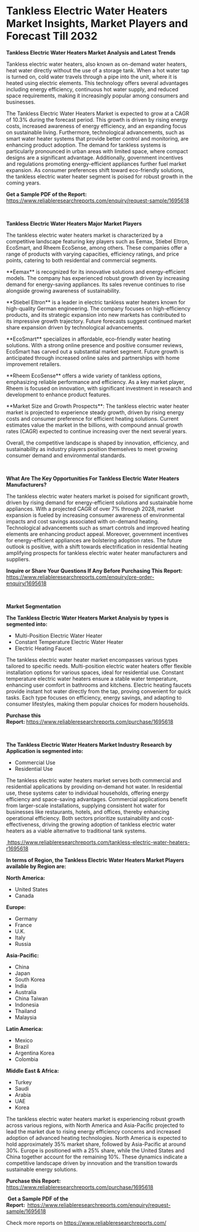 <p><h1>Tankless Electric Water Heaters Market Insights, Market Players and Forecast Till 2032</h1></p><p><strong>Tankless Electric Water Heaters Market Analysis and Latest Trends</strong></p>
<p><p>Tankless electric water heaters, also known as on-demand water heaters, heat water directly without the use of a storage tank. When a hot water tap is turned on, cold water travels through a pipe into the unit, where it is heated using electric elements. This technology offers several advantages including energy efficiency, continuous hot water supply, and reduced space requirements, making it increasingly popular among consumers and businesses.</p><p>The Tankless Electric Water Heaters Market is expected to grow at a CAGR of 10.3% during the forecast period. This growth is driven by rising energy costs, increased awareness of energy efficiency, and an expanding focus on sustainable living. Furthermore, technological advancements, such as smart water heater systems that provide better control and monitoring, are enhancing product adoption. The demand for tankless systems is particularly pronounced in urban areas with limited space, where compact designs are a significant advantage. Additionally, government incentives and regulations promoting energy-efficient appliances further fuel market expansion. As consumer preferences shift toward eco-friendly solutions, the tankless electric water heater segment is poised for robust growth in the coming years.</p></p>
<p><strong>Get a Sample PDF of the Report:&nbsp;</strong> <a href="https://www.reliableresearchreports.com/enquiry/request-sample/1695618?utm_campaign=3108&utm_medium=2&utm_source=Github&utm_content=ia&utm_term=27032025&utm_id=tankless-electric-water-heaters">https://www.reliableresearchreports.com/enquiry/request-sample/1695618</a></p>
<p>&nbsp;</p>
<p><strong>Tankless Electric Water Heaters Major Market Players</strong></p>
<p><p>The tankless electric water heaters market is characterized by a competitive landscape featuring key players such as Eemax, Stiebel Eltron, EcoSmart, and Rheem EcoSense, among others. These companies offer a range of products with varying capacities, efficiency ratings, and price points, catering to both residential and commercial segments.</p><p>**Eemax** is recognized for its innovative solutions and energy-efficient models. The company has experienced robust growth driven by increasing demand for energy-saving appliances. Its sales revenue continues to rise alongside growing awareness of sustainability.</p><p>**Stiebel Eltron** is a leader in electric tankless water heaters known for high-quality German engineering. The company focuses on high-efficiency products, and its strategic expansion into new markets has contributed to its impressive growth trajectory. Future forecasts suggest continued market share expansion driven by technological advancements.</p><p>**EcoSmart** specializes in affordable, eco-friendly water heating solutions. With a strong online presence and positive consumer reviews, EcoSmart has carved out a substantial market segment. Future growth is anticipated through increased online sales and partnerships with home improvement retailers.</p><p>**Rheem EcoSense** offers a wide variety of tankless options, emphasizing reliable performance and efficiency. As a key market player, Rheem is focused on innovation, with significant investment in research and development to enhance product features. </p><p>**Market Size and Growth Prospects**: The tankless electric water heater market is projected to experience steady growth, driven by rising energy costs and consumer preference for efficient heating solutions. Current estimates value the market in the billions, with compound annual growth rates (CAGR) expected to continue increasing over the next several years.</p><p>Overall, the competitive landscape is shaped by innovation, efficiency, and sustainability as industry players position themselves to meet growing consumer demand and environmental standards.</p></p>
<p>&nbsp;</p>
<p><strong>What Are The Key Opportunities For Tankless Electric Water Heaters Manufacturers?</strong></p>
<p><p>The tankless electric water heaters market is poised for significant growth, driven by rising demand for energy-efficient solutions and sustainable home appliances. With a projected CAGR of over 7% through 2028, market expansion is fueled by increasing consumer awareness of environmental impacts and cost savings associated with on-demand heating. Technological advancements such as smart controls and improved heating elements are enhancing product appeal. Moreover, government incentives for energy-efficient appliances are bolstering adoption rates. The future outlook is positive, with a shift towards electrification in residential heating amplifying prospects for tankless electric water heater manufacturers and suppliers.</p></p>
<p><strong>Inquire or Share Your Questions If Any Before Purchasing This Report:</strong> <a href="https://www.reliableresearchreports.com/enquiry/pre-order-enquiry/1695618?utm_campaign=3108&utm_medium=2&utm_source=Github&utm_content=ia&utm_term=27032025&utm_id=tankless-electric-water-heaters">https://www.reliableresearchreports.com/enquiry/pre-order-enquiry/1695618</a></p>
<p>&nbsp;</p>
<p><strong>Market Segmentation</strong></p>
<p><strong>The Tankless Electric Water Heaters Market Analysis by types is segmented into:</strong></p>
<p><ul><li>Multi-Position Electric Water Heater</li><li>Constant Temperature Electric Water Heater</li><li>Electric Heating Faucet</li></ul></p>
<p><p>The tankless electric water heater market encompasses various types tailored to specific needs. Multi-position electric water heaters offer flexible installation options for various spaces, ideal for residential use. Constant temperature electric water heaters ensure a stable water temperature, enhancing user comfort in bathrooms and kitchens. Electric heating faucets provide instant hot water directly from the tap, proving convenient for quick tasks. Each type focuses on efficiency, energy savings, and adapting to consumer lifestyles, making them popular choices for modern households.</p></p>
<p><strong>Purchase this Report:&nbsp;</strong><a href="https://www.reliableresearchreports.com/purchase/1695618?utm_campaign=3108&utm_medium=2&utm_source=Github&utm_content=ia&utm_term=27032025&utm_id=tankless-electric-water-heaters">https://www.reliableresearchreports.com/purchase/1695618</a></p>
<p>&nbsp;</p>
<p><strong>The Tankless Electric Water Heaters Market Industry Research by Application is segmented into:</strong></p>
<p><ul><li>Commercial Use</li><li>Residential Use</li></ul></p>
<p><p>The tankless electric water heaters market serves both commercial and residential applications by providing on-demand hot water. In residential use, these systems cater to individual households, offering energy efficiency and space-saving advantages. Commercial applications benefit from larger-scale installations, supplying consistent hot water for businesses like restaurants, hotels, and offices, thereby enhancing operational efficiency. Both sectors prioritize sustainability and cost-effectiveness, driving the growing adoption of tankless electric water heaters as a viable alternative to traditional tank systems.</p></p>
<p><a href="https://www.reliableresearchreports.com/tankless-electric-water-heaters-r1695618?utm_campaign=3108&utm_medium=2&utm_source=Github&utm_content=ia&utm_term=27032025&utm_id=tankless-electric-water-heaters">&nbsp;https://www.reliableresearchreports.com/tankless-electric-water-heaters-r1695618</a></p>
<p><strong>In terms of Region, the Tankless Electric Water Heaters Market Players available by Region are:</strong></p>
<p>
    <p> <strong> North America: </strong>
        <ul>
            <li>United States</li>
            <li>Canada</li>
        </ul>
        </p> 
    <p> <strong> Europe: </strong>
        <ul>
            <li>Germany</li>
            <li>France</li>
            <li>U.K.</li>
            <li>Italy</li>
            <li>Russia</li>
        </ul>
        </p> 
    <p> <strong> Asia-Pacific: </strong>
        <ul>
            <li>China</li>
            <li>Japan</li>
            <li>South Korea</li>
            <li>India</li>
            <li>Australia</li>
            <li>China Taiwan</li>
            <li>Indonesia</li>
            <li>Thailand</li>
            <li>Malaysia</li>
        </ul>
        </p> 
    <p> <strong> Latin America: </strong>
        <ul>
            <li>Mexico</li>
            <li>Brazil</li>
            <li>Argentina Korea</li>
            <li>Colombia</li>
        </ul>
        </p> 
    <p> <strong> Middle East & Africa: </strong>
        <ul>
            <li>Turkey</li>
            <li>Saudi</li>
            <li>Arabia</li>
            <li>UAE</li>
            <li>Korea</li>
        </ul>
    </p>
    </p>
<p><p>The tankless electric water heaters market is experiencing robust growth across various regions, with North America and Asia-Pacific projected to lead the market due to rising energy efficiency concerns and increased adoption of advanced heating technologies. North America is expected to hold approximately 35% market share, followed by Asia-Pacific at around 30%. Europe is positioned with a 25% share, while the United States and China together account for the remaining 10%. These dynamics indicate a competitive landscape driven by innovation and the transition towards sustainable energy solutions.</p></p>
<p><strong>Purchase this Report: </strong><a href="https://www.reliableresearchreports.com/purchase/1695618?utm_campaign=3108&utm_medium=2&utm_source=Github&utm_content=ia&utm_term=27032025&utm_id=tankless-electric-water-heaters">https://www.reliableresearchreports.com/purchase/1695618</a></p>
<p>&nbsp;<strong>Get a Sample PDF of the Report:&nbsp;&nbsp;</strong><a href="https://www.reliableresearchreports.com/enquiry/request-sample/1695618?utm_campaign=3108&utm_medium=2&utm_source=Github&utm_content=ia&utm_term=27032025&utm_id=tankless-electric-water-heaters">https://www.reliableresearchreports.com/enquiry/request-sample/1695618</a></p>
<p><strong></strong></p>
<p>Check more reports on <a href="https://www.reliableresearchreports.com/?utm_campaign=3108&utm_medium=2&utm_source=Github&utm_content=ia&utm_term=27032025&utm_id=tankless-electric-water-heaters">https://www.reliableresearchreports.com/</a></p>